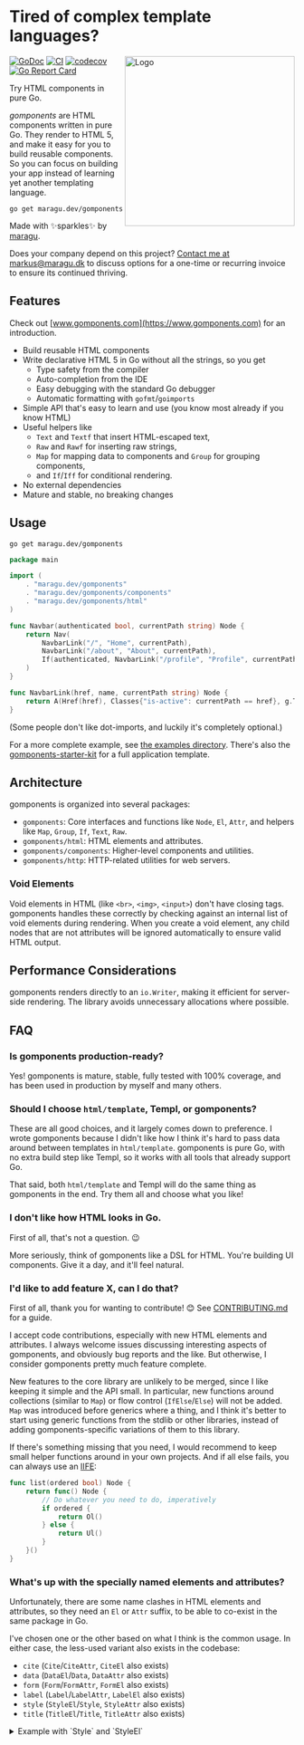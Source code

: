 # Tired of complex template languages?

<img src="logo.png" alt="Logo" width="300" align="right">

[![GoDoc](https://pkg.go.dev/badge/maragu.dev/gomponents)](https://pkg.go.dev/maragu.dev/gomponents)
[![CI](https://github.com/maragudk/gomponents/actions/workflows/ci.yml/badge.svg)](https://github.com/maragudk/gomponents/actions/workflows/ci.yml)
[![codecov](https://codecov.io/gh/maragudk/gomponents/branch/main/graph/badge.svg)](https://codecov.io/gh/maragudk/gomponents)
[![Go Report Card](https://goreportcard.com/badge/maragu.dev/gomponents)](https://goreportcard.com/report/maragu.dev/gomponents)

Try HTML components in pure Go.

_gomponents_ are HTML components written in pure Go.
They render to HTML 5, and make it easy for you to build reusable components.
So you can focus on building your app instead of learning yet another templating language.

```shell
go get maragu.dev/gomponents
```

Made with ✨sparkles✨ by [maragu](https://www.maragu.dev/).

Does your company depend on this project? [Contact me at markus@maragu.dk](mailto:markus@maragu.dk?Subject=Supporting%20your%20project) to discuss options for a one-time or recurring invoice to ensure its continued thriving.

## Features

Check out [www.gomponents.com](https://www.gomponents.com) for an introduction.

- Build reusable HTML components
- Write declarative HTML 5 in Go without all the strings, so you get
  - Type safety from the compiler
  - Auto-completion from the IDE
  - Easy debugging with the standard Go debugger
  - Automatic formatting with `gofmt`/`goimports`
- Simple API that's easy to learn and use (you know most already if you know HTML)
- Useful helpers like
  - `Text` and `Textf` that insert HTML-escaped text,
  - `Raw` and `Rawf` for inserting raw strings,
  - `Map` for mapping data to components and `Group` for grouping components,
  - and `If`/`Iff` for conditional rendering.
- No external dependencies
- Mature and stable, no breaking changes

## Usage

```shell
go get maragu.dev/gomponents
```

```go
package main

import (
	. "maragu.dev/gomponents"
	. "maragu.dev/gomponents/components"
	. "maragu.dev/gomponents/html"
)

func Navbar(authenticated bool, currentPath string) Node {
	return Nav(
		NavbarLink("/", "Home", currentPath),
		NavbarLink("/about", "About", currentPath),
		If(authenticated, NavbarLink("/profile", "Profile", currentPath)),
	)
}

func NavbarLink(href, name, currentPath string) Node {
	return A(Href(href), Classes{"is-active": currentPath == href}, g.Text(name))
}
```

(Some people don't like dot-imports, and luckily it's completely optional.)

For a more complete example, see [the examples directory](internal/examples/).
There's also the [gomponents-starter-kit](https://github.com/maragudk/gomponents-starter-kit) for a full application template.

## Architecture

gomponents is organized into several packages:

- `gomponents`: Core interfaces and functions like `Node`, `El`, `Attr`, and helpers like `Map`, `Group`, `If`, `Text`, `Raw`.
- `gomponents/html`: HTML elements and attributes.
- `gomponents/components`: Higher-level components and utilities.
- `gomponents/http`: HTTP-related utilities for web servers.

### Void Elements

Void elements in HTML (like `<br>`, `<img>`, `<input>`) don't have closing tags.
gomponents handles these correctly by checking against an internal list of void elements during rendering.
When you create a void element, any child nodes that are not attributes will be ignored automatically to ensure valid HTML output.

## Performance Considerations

gomponents renders directly to an `io.Writer`, making it efficient for server-side rendering.
The library avoids unnecessary allocations where possible.

## FAQ

### Is gomponents production-ready?

Yes! gomponents is mature, stable, fully tested with 100% coverage, and has been used in production by myself and many others.

### Should I choose `html/template`, Templ, or gomponents?

These are all good choices, and it largely comes down to preference.
I wrote gomponents because I didn't like how I think it's hard to pass data around between templates in `html/template`.
gomponents is pure Go, with no extra build step like Templ, so it works with all tools that already support Go.

That said, both `html/template` and Templ will do the same thing as gomponents in the end. Try them all and choose what you like!

### I don't like how HTML looks in Go.

First of all, that's not a question. 😉

More seriously, think of gomponents like a DSL for HTML. You're building UI components. Give it a day, and it'll feel natural.

### I'd like to add feature X, can I do that?

First of all, thank you for wanting to contribute! 😊 See [CONTRIBUTING.md](CONTRIBUTING.md) for a guide.

I accept code contributions, especially with new HTML elements and attributes.
I always welcome issues discussing interesting aspects of gomponents, and obviously bug reports and the like.
But otherwise, I consider gomponents pretty much feature complete.

New features to the core library are unlikely to be merged, since I like keeping it simple and the API small.
In particular, new functions around collections (similar to `Map`) or flow control (`IfElse`/`Else`) will not be added.
`Map` was introduced before generics where a thing, and I think it's better to start using generic functions
from the stdlib or other libraries, instead of adding gomponents-specific variations of them to this library.

If there's something missing that you need, I would recommend to keep small helper functions around in your own projects.
And if all else fails, you can always use an [IIFE](https://developer.mozilla.org/en-US/docs/Glossary/IIFE):

```go
func list(ordered bool) Node {
	return func() Node {
		// Do whatever you need to do, imperatively
		if ordered {
			return Ol()
		} else {
			return Ul()
		}
	}()
}
```

### What's up with the specially named elements and attributes?

Unfortunately, there are some name clashes in HTML elements and attributes, so they need an `El` or `Attr` suffix,
to be able to co-exist in the same package in Go.

I've chosen one or the other based on what I think is the common usage.
In either case, the less-used variant also exists in the codebase:

- `cite` (`Cite`/`CiteAttr`, `CiteEl` also exists)
- `data` (`DataEl`/`Data`, `DataAttr` also exists)
- `form` (`Form`/`FormAttr`, `FormEl` also exists)
- `label` (`Label`/`LabelAttr`, `LabelEl` also exists)
- `style` (`StyleEl`/`Style`, `StyleAttr` also exists)
- `title` (`TitleEl`/`Title`, `TitleAttr` also exists)

<details>
	<summary>Example with `Style` and `StyleEl`</summary>

```go
package html

import (
	. "maragu.dev/gomponents"
	. "maragu.dev/gomponents/components"
	. "maragu.dev/gomponents/html"
)

func MyPage() Node {
	return HTML5(HTML5Props{
		Title: "My Page",
		Head: []Node{
			StyleEl(g.Raw("body {background-color: #fff; }")),
		},
		Body: []Node{
			H1(Style("color: #000"), Text("My Page")),
		},
	})
}
```

</details>
